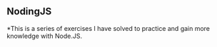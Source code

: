 ## NodingJS


  *This is a series of exercises I have solved to practice and gain more knowledge with Node.JS.  

